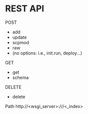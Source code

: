 REST API
========

POST
- add
- update
- scpmod
- raw
- (no options: i.e., init.run, deploy...)

GET
- get
- schema

DELETE
- delete

Path
http://<wsgi_server>:<port>/<router>/<module>/<_index>
